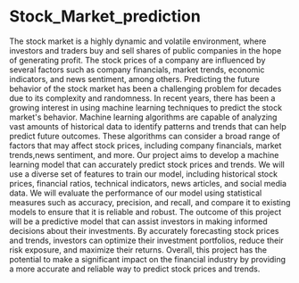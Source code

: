 # Stock_Market_prediction

The stock market is a highly dynamic and volatile environment, where investors and traders buy and sell shares of public companies in the hope of generating
profit. The stock prices of a company are influenced by several factors such as company financials, market trends, economic indicators, and news sentiment,
among others. Predicting the future behavior of the stock market has been a challenging problem for decades due to its complexity and randomness. In recent
years, there has been a growing interest in using machine learning techniques to predict the stock market's behavior. Machine learning algorithms are capable of
analyzing vast amounts of historical data to identify patterns and trends that can help predict future outcomes. These algorithms can consider a broad range of
factors that may affect stock prices, including company financials, market trends,news sentiment, and more. Our project aims to develop a machine learning
model that can accurately predict stock prices and trends. We will use a diverse set of features to train our model, including historical stock prices, financial
ratios, technical indicators, news articles, and social media data. We will evaluate the performance of our model using statistical measures such as accuracy,
precision, and recall, and compare it to existing models to ensure that it is reliable and robust. The outcome of this project will be a predictive model that
can assist investors in making informed decisions about their investments. By accurately forecasting stock prices and trends, investors can optimize their
investment portfolios, reduce their risk exposure, and maximize their returns. Overall, this project has the potential to make a significant impact on the
financial industry by providing a more accurate and reliable way to predict stock prices and trends. 

